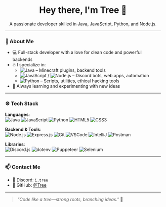 <h1 align="center">Hey there, I'm Tree 🌳</h1>
<p align="center">
  A passionate developer skilled in Java, JavaScript, Python, and Node.js.
</p>

---

### 🌟 About Me
- 💻 Full-stack developer with a love for clean code and powerful backends
- 🔥 I specialize in:
  - ![Java](https://img.shields.io/badge/Java-%23ED8B00.svg?style=flat&logo=java&logoColor=white) – Minecraft plugins, backend tools
  - ![JavaScript](https://img.shields.io/badge/JavaScript-%23F7DF1E.svg?style=flat&logo=javascript&logoColor=black) / ![Node.js](https://img.shields.io/badge/Node.js-%23339933.svg?style=flat&logo=node.js&logoColor=white) – Discord bots, web apps, automation
  - ![Python](https://img.shields.io/badge/Python-%233776AB.svg?style=flat&logo=python&logoColor=white) – Scripts, utilities, ethical hacking tools
- 🌱 Always learning and experimenting with new ideas

---

### ⚙️ Tech Stack
**Languages**:  
![Java](https://img.shields.io/badge/Java-%23ED8B00.svg?style=flat&logo=java&logoColor=white)
![JavaScript](https://img.shields.io/badge/JavaScript-%23F7DF1E.svg?style=flat&logo=javascript&logoColor=black)
![Python](https://img.shields.io/badge/Python-%233776AB.svg?style=flat&logo=python&logoColor=white)
![HTML5](https://img.shields.io/badge/HTML5-%23E34F26.svg?style=flat&logo=html5&logoColor=white)
![CSS3](https://img.shields.io/badge/CSS3-%231572B6.svg?style=flat&logo=css3&logoColor=white)

**Backend & Tools**:  
![Node.js](https://img.shields.io/badge/Node.js-%23339933.svg?style=flat&logo=node.js&logoColor=white)
![Express.js](https://img.shields.io/badge/Express.js-%23000000.svg?style=flat&logo=express&logoColor=white)
![Git](https://img.shields.io/badge/Git-%23F05032.svg?style=flat&logo=git&logoColor=white)
![VSCode](https://img.shields.io/badge/VS%20Code-%23007ACC.svg?style=flat&logo=visual-studio-code&logoColor=white)
![IntelliJ](https://img.shields.io/badge/IntelliJ%20IDEA-%23000000.svg?style=flat&logo=intellij-idea&logoColor=white)
![Postman](https://img.shields.io/badge/Postman-%23FF6C37.svg?style=flat&logo=postman&logoColor=white)

**Libraries**:  
![Discord.js](https://img.shields.io/badge/Discord.js-%237289DA.svg?style=flat&logo=discord&logoColor=white)
![dotenv](https://img.shields.io/badge/dotenv-%23000000.svg?style=flat&logo=dotenv&logoColor=white)
![Puppeteer](https://img.shields.io/badge/Puppeteer-%2300A300.svg?style=flat&logo=puppeteer&logoColor=white)
![Selenium](https://img.shields.io/badge/Selenium-%2343B02A.svg?style=flat&logo=selenium&logoColor=white)

---

### 📫 Contact Me
- 💬 Discord: `i.tree`
- 🐙 GitHub: [@Tree](https://github.com/I-TreeX)

---

> *"Code like a tree—strong roots, branching ideas."* 🌿
